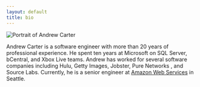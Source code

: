 ```yaml
---
layout: default
title: bio
---
```


<span id="about-portrait"><img src="images/about-portrait.jpg" alt="Portrait of Andrew Carter" /></span>

Andrew Carter is a software engineer with more than 20 years of professional experience. He spent ten years at Microsoft on SQL Server, bCentral, and Xbox Live teams. Andrew has worked for several software companies including Hulu, Getty Images, Jobster, Pure Networks , and Source Labs. Currently, he is a senior engineer at [Amazon Web Services][aws] in Seattle.

[aws]: http://aws.amazon.com
